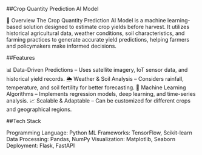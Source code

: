 ##Crop Quantity Prediction AI Model

📌 Overview
The Crop Quantity Prediction AI Model is a machine learning-based solution designed to estimate crop yields before harvest. It utilizes historical agricultural data, weather conditions, soil characteristics, and farming practices to generate accurate yield predictions, helping farmers and policymakers make informed decisions.

##Features

📊 Data-Driven Predictions – Uses satellite imagery, IoT sensor data, and historical yield records.
🌦️ Weather & Soil Analysis – Considers rainfall, temperature, and soil fertility for better forecasting.
🧠 Machine Learning Algorithms – Implements regression models, deep learning, and time-series analysis.
📈 Scalable & Adaptable – Can be customized for different crops and geographical regions.

##Tech Stack

Programming Language: Python
ML Frameworks: TensorFlow, Scikit-learn
Data Processing: Pandas, NumPy
Visualization: Matplotlib, Seaborn
Deployment: Flask, FastAPI
